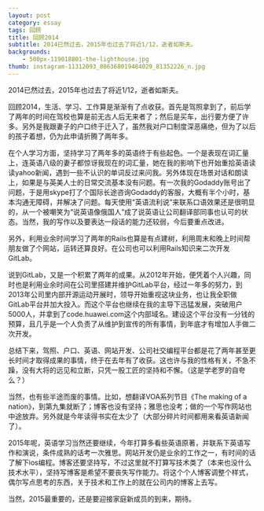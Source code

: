 ```yaml
---
layout: post
category: essay
tags: 回顾
title: 回顾2014
subtitle: 2014已然过去，2015年也过去了将近1/12，逝者如斯夫。
backgrounds:
    - 500px-119018801-the-lighthouse.jpg
thumb: instagram-11312093_806368019484029_81352226_n.jpg
---
```


2014已然过去，2015年也过去了将近1/12，逝者如斯夫。

回顾2014，生活、学习、工作算是渐渐有了点收获。首先是驾照拿到了，前后学了两年的时间在驾校也算是前无古人后无来者了；然后是买车，出行要方便了许多。另外是我跟妻子的户口终于迁入了，虽然我对户口制度深恶痛绝，但为了以后的孩子着想，仍为此申请折腾了两年多。

在个人学习方面，坚持学习了两年多的英语终于有些起色。一个是表现在词汇量上，连英语八级的妻子都惊讶我现在的词汇量，她在我的影响下也开始重拾英语读读yahoo新闻，遇到一些不认识的单词反过来问我。另外体现在场景对话和朗读上，如果是与英美人士的日常交流基本没有问题。有一次我的Godaddy账号出了问题，于是用skype打了个国际长途咨询Godaddy的客服，大概有半个小时，基本沟通无障碍，并解决了问题。每天使用“英语流利说”来联系口语效果还是很明显的，从一个被嘲笑为“说英语像俄国人”成了说英语让公司翻译部同事也认可的状态。当然，我的写作以及要表达一段话的能力还较弱，今后要重点改进。

另外，利用业余时间学习了两年的Rails也算是有点建树，利用周末和晚上时间帮朋友做了个网站，运转还算良好。在公司也可以利用Rails知识来二次开发GitLab。

说到GitLab，又是一个积累了两年的成果。从2012年开始，便凭着个人兴趣，同时也是利用业余时间在公司里搭建并维护GitLab平台，经过一年多的努力，到2013年公司里内部开源运动开展时，领导开始重视这块业务，也让我全职做GitLab平台并加大投入。而这个平台也继续在我的主导下迅猛发展，突破用户5000人，并拿到了code.huawei.com这个内部域名。建设这个平台没有一分钱的预算，且几乎是一个人负责了从维护到宣传的所有事情，到年底才有增加人手做二次开发。

总结下来，驾照、户口、英语、网站开发、公司社交编程平台都是花了两年甚至更长时间才取得成果的事情，终于在去年有了收获。这也许与我的性格有关，不急不躁，没有大将的远见和立断，只凭一股工匠的坚持和不懈。（这是学老罗的自夸么？）

当然，也有些半途而废的事情。比如，想翻译VOA系列节目《The making of a nation》，到第九集就断了；博客也没有坚持；雅思也没考；做的一个写作网站也中途放弃。另外就是今年读得书实在太少了（大部分碎片时间都用来看英语新闻了）。

2015年呢，英语学习当然还要继续，今年打算多看些英语原著，并联系下英语写作和演说，条件成熟的话考一次雅思。网站开发仍是业余的工作之一，有时间的话了解下ios编程。博客还要坚持写，不过这里就不打算写技术类了（本来也没什么技术水平），坚持写博客是希望不要丧失写作能力。将这个个人博客调整个样式，偶尔写点思考的东西，关于技术和工作上的就在公司内的博客上去写。

当然，2015最重要的，还是要迎接家庭新成员的到来，期待。

